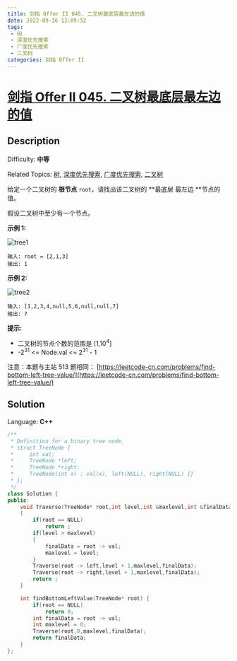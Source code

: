 ```yaml
---
title: 剑指 Offer II 045. 二叉树最底层最左边的值
date: 2022-09-16 12:09:52
tags:
 - 树
 - 深度优先搜索
 - 广度优先搜索
 - 二叉树
categories: 剑指 Offer II
---
```


# [剑指 Offer II 045\. 二叉树最底层最左边的值](https://leetcode.cn/problems/LwUNpT/)

## Description

Difficulty: **中等**  

Related Topics: [树](https://leetcode.cn/tag/tree/), [深度优先搜索](https://leetcode.cn/tag/depth-first-search/), [广度优先搜索](https://leetcode.cn/tag/breadth-first-search/), [二叉树](https://leetcode.cn/tag/binary-tree/)


给定一个二叉树的 **根节点** `root`，请找出该二叉树的 **最底层 最左边 **节点的值。

假设二叉树中至少有一个节点。

**示例 1:**

![tree1](https://cdn.staticaly.com/gh/Poseidon-HL/image-hosting@master/20220916/tree1.2pjca8hlfoa0.webp)

```
输入: root = [2,1,3]
输出: 1
```

**示例 2:**

![tree2](https://cdn.staticaly.com/gh/Poseidon-HL/image-hosting@master/20220916/tree2.tb23ekbs3hs.webp)

```
输入: [1,2,3,4,null,5,6,null,null,7]
输出: 7
```

**提示:**

*   二叉树的节点个数的范围是 [1,10<sup>4</sup>]
*   -2<sup>31</sup> <= Node.val <= 2<sup>31</sup> - 1 

注意：本题与主站 513 题相同： [https://leetcode-cn.com/problems/find-bottom-left-tree-value/](https://leetcode-cn.com/problems/find-bottom-left-tree-value/)


## Solution

Language: **C++**

```c++
/**
 * Definition for a binary tree node.
 * struct TreeNode {
 *     int val;
 *     TreeNode *left;
 *     TreeNode *right;
 *     TreeNode(int x) : val(x), left(NULL), right(NULL) {}
 * };
 */
class Solution {
public:
    void Traverse(TreeNode* root,int level,int &maxlevel,int &finalData)
    {
        if(root == NULL)
            return ;
        if(level > maxlevel)
        {
            finalData = root -> val;
            maxlevel = level;
        }
        Traverse(root -> left,level + 1,maxlevel,finalData);
        Traverse(root -> right,level + 1,maxlevel,finalData);
        return ;
    }

    int findBottomLeftValue(TreeNode* root) {
        if(root == NULL)
            return 0;
        int finalData = root -> val;
        int maxlevel = 0;
        Traverse(root,0,maxlevel,finalData);
        return finalData;
    }
};
```
